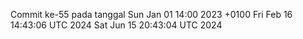 Commit ke-55 pada tanggal Sun Jan 01 14:00 2023 +0100
Fri Feb 16 14:43:06 UTC 2024
Sat Jun 15 20:43:04 UTC 2024
